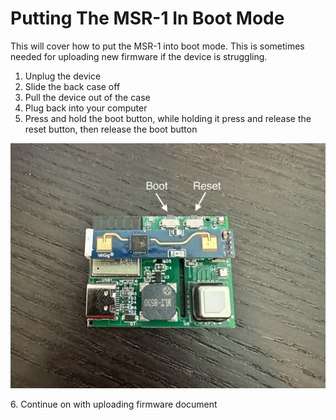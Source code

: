# Putting The MSR-1 In Boot Mode

This will cover how to put the MSR-1 into boot mode. This is sometimes needed for uploading new firmware if the device is struggling.

1. Unplug the device
2. Slide the back case off
3. Pull the device out of the case
4. Plug back into your computer
5. Press and hold the boot button, while holding it press and release the reset button, then release the boot button

![MSR-1_Buttons.jpg](../assets/msr-1-buttons.jpg)

6\. Continue on with uploading firmware document